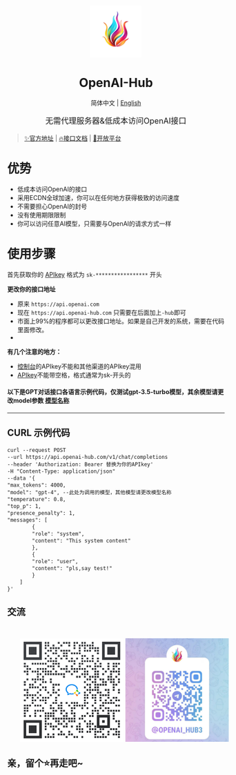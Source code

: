 
<p align="center">
  <img src="/img/logo.webp" width="120" height="120" alt="OpenAI-Hub"/>
  <h1 align="center">OpenAI-Hub</h1>
</p>
<p align="center"><a>简体中文</a> | <a href="/README.en.md">English</a></p>

<p style="font-size:18px" align="center">无需代理服务器&amp;低成本访问OpenAI接口</p>


> [✨官方地址](https://www.openai-hub.com) | 
> [🔥接口文档](https://www.openai-hub.com/api/) | 
> [🌟开放平台](https://api.openai-hub.com)

# 优势
- 低成本访问OpenAI的接口
- 采用ECDN全球加速，你可以在任何地方获得极致的访问速度
- 不需要担心OpenAI的封号
- 没有使用期限限制
- 你可以访问任意AI模型，只需要与OpenAI的请求方式一样


# 使用步骤

首先获取你的 [APIkey](https://www.openai-hub.com/faq/1.html#如何获取apikey) 格式为 `sk-*****************` 开头

**更改你的接口地址**
- 原来 `https://api.openai.com`
- 现在 `https://api.openai-hub.com` 只需要在后面加上`-hub`即可
- 市面上99%的程序都可以更改接口地址。如果是自己开发的系统，需要在代码里面修改。
- 

**有几个注意的地方：**
- [控制台](https://api.openai-hub.com)的APIkey不能和其他渠道的APIkey混用
- [APIkey](https://api.openai-hub.com/faq/1.html#如何获取apikey)不能带空格，格式通常为sk-开头的


#### 以下是GPT对话接口各语言示例代码，仅测试gpt-3.5-turbo模型，其余模型请更改model参数 [模型名称](/price/chatgpt.html)

-------
## CURL 示例代码
``` shell
curl --request POST 
--url https://api.openai-hub.com/v1/chat/completions 
--header 'Authorization: Bearer 替换为你的APIkey' 
-H "Content-Type: application/json" 
--data '{
"max_tokens": 4000,
"model": "gpt-4", --此处为调用的模型，其他模型请更改模型名称
"temperature": 0.8,
"top_p": 1,
"presence_penalty": 1,
"messages": [
        {
        "role": "system",
        "content": "This system content"
        },
        {
        "role": "user",
        "content": "pls,say test!"
        }
    ]
}'
```

## 交流


<p style="float:left;margin:30px;width:100%"><img width="240" height="240" src="/img/群聊二维码.png">
<img width="240" height="240" src="/img/tg.png"></p> 



## 亲，留个⭐再走吧~


